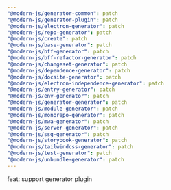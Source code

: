 ```yaml
---
"@modern-js/generator-common": patch
"@modern-js/generator-plugin": patch
"@modern-js/electron-generator": patch
"@modern-js/repo-generator": patch
"@modern-js/create": patch
"@modern-js/base-generator": patch
"@modern-js/bff-generator": patch
"@modern-js/bff-refactor-generator": patch
"@modern-js/changeset-generator": patch
"@modern-js/dependence-generator": patch
"@modern-js/docsite-generator": patch
"@modern-js/electron-independence-generator": patch
"@modern-js/entry-generator": patch
"@modern-js/env-generator": patch
"@modern-js/generator-generator": patch
"@modern-js/module-generator": patch
"@modern-js/monorepo-generator": patch
"@modern-js/mwa-generator": patch
"@modern-js/server-generator": patch
"@modern-js/ssg-generator": patch
"@modern-js/storybook-generator": patch
"@modern-js/tailwindcss-generator": patch
"@modern-js/test-generator": patch
"@modern-js/unbundle-generator": patch
---
```


feat: support generator plugin
